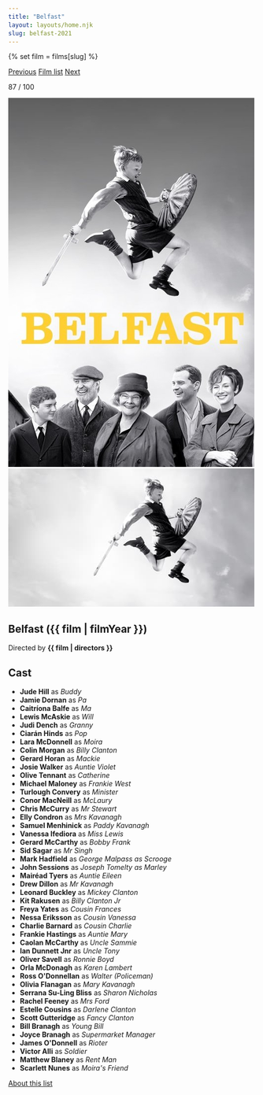 ```yaml
---
title: "Belfast"
layout: layouts/home.njk
slug: belfast-2021
---
```


{% set film = films[slug] %}

<nav class="films">
  <a class="prev" href="../the-power-of-the-dog-2021">Previous</a>
  <a href="../">Film list</a>
  <a class="next" href="../house-of-gucci-2021">Next</a>
</nav>

<p>87 / 100</p>

<article class="film">
  <div class="backdrop-and-poster">
    <img class="poster" src="../films/posters/belfast-2021.jpg" alt="">
    <img class="backdrop" src="../films/backdrops/belfast-2021.jpg" alt="">
  </div>

  <h1>Belfast ({{ film | filmYear }})</h1>

  <p class="director">
    Directed by <strong>{{ film | directors }}</strong>
  </p>


  <h2>
    Cast
  </h2>
  <ul>
            <li><strong>Jude Hill</strong> as <em>Buddy</em></li>
        <li><strong>Jamie Dornan</strong> as <em>Pa</em></li>
        <li><strong>Caitríona Balfe</strong> as <em>Ma</em></li>
        <li><strong>Lewis McAskie</strong> as <em>Will</em></li>
        <li><strong>Judi Dench</strong> as <em>Granny</em></li>
        <li><strong>Ciarán Hinds</strong> as <em>Pop</em></li>
        <li><strong>Lara McDonnell</strong> as <em>Moira</em></li>
        <li><strong>Colin Morgan</strong> as <em>Billy Clanton</em></li>
        <li><strong>Gerard Horan</strong> as <em>Mackie</em></li>
        <li><strong>Josie Walker</strong> as <em>Auntie Violet</em></li>
        <li><strong>Olive Tennant</strong> as <em>Catherine</em></li>
        <li><strong>Michael Maloney</strong> as <em>Frankie West</em></li>
        <li><strong>Turlough Convery</strong> as <em>Minister</em></li>
        <li><strong>Conor MacNeill</strong> as <em>McLaury</em></li>
        <li><strong>Chris McCurry</strong> as <em>Mr Stewart</em></li>
        <li><strong>Elly Condron</strong> as <em>Mrs Kavanagh</em></li>
        <li><strong>Samuel Menhinick</strong> as <em>Paddy Kavanagh</em></li>
        <li><strong>Vanessa Ifediora</strong> as <em>Miss Lewis</em></li>
        <li><strong>Gerard McCarthy</strong> as <em>Bobby Frank</em></li>
        <li><strong>Sid Sagar</strong> as <em>Mr Singh</em></li>
        <li><strong>Mark Hadfield</strong> as <em>George Malpass as Scrooge</em></li>
        <li><strong>John Sessions</strong> as <em>Joseph Tomelty as Marley</em></li>
        <li><strong>Mairéad Tyers</strong> as <em>Auntie Eileen</em></li>
        <li><strong>Drew Dillon</strong> as <em>Mr Kavanagh</em></li>
        <li><strong>Leonard Buckley</strong> as <em>Mickey Clanton</em></li>
        <li><strong>Kit Rakusen</strong> as <em>Billy Clanton Jr</em></li>
        <li><strong>Freya Yates</strong> as <em>Cousin Frances</em></li>
        <li><strong>Nessa Eriksson</strong> as <em>Cousin Vanessa</em></li>
        <li><strong>Charlie Barnard</strong> as <em>Cousin Charlie</em></li>
        <li><strong>Frankie Hastings</strong> as <em>Auntie Mary</em></li>
        <li><strong>Caolan McCarthy</strong> as <em>Uncle Sammie</em></li>
        <li><strong>Ian Dunnett Jnr</strong> as <em>Uncle Tony</em></li>
        <li><strong>Oliver Savell</strong> as <em>Ronnie Boyd</em></li>
        <li><strong>Orla McDonagh</strong> as <em>Karen Lambert</em></li>
        <li><strong>Ross O'Donnellan</strong> as <em>Walter (Policeman)</em></li>
        <li><strong>Olivia Flanagan</strong> as <em>Mary Kavanagh</em></li>
        <li><strong>Serrana Su-Ling Bliss</strong> as <em>Sharon Nicholas</em></li>
        <li><strong>Rachel Feeney</strong> as <em>Mrs Ford</em></li>
        <li><strong>Estelle Cousins</strong> as <em>Darlene Clanton</em></li>
        <li><strong>Scott Gutteridge</strong> as <em>Fancy Clanton</em></li>
        <li><strong>Bill Branagh</strong> as <em>Young Bill</em></li>
        <li><strong>Joyce Branagh</strong> as <em>Supermarket Manager</em></li>
        <li><strong>James O'Donnell</strong> as <em>Rioter</em></li>
        <li><strong>Victor Alli</strong> as <em>Soldier</em></li>
        <li><strong>Matthew Blaney</strong> as <em>Rent Man</em></li>
        <li><strong>Scarlett Nunes</strong> as <em>Moira's Friend</em></li>
  </ul>
</article>
<footer>
  <a href="../about">About this list</a>
</footer>
